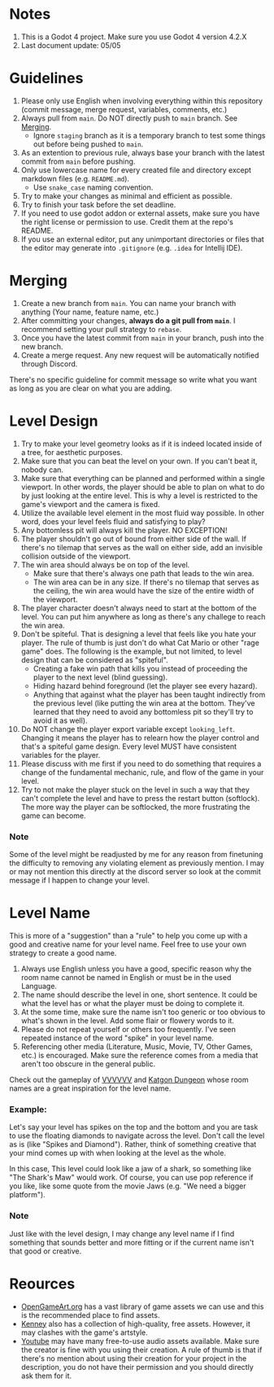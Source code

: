 # Notes
1. This is a Godot 4 project. Make sure you use Godot 4 version 4.2.X
2. Last document update: 05/05

# Guidelines
1. Please only use English when involving everything within this repository (commit message, merge request, variables, comments, etc.)
2. Always pull from `main`. Do NOT directly push to `main` branch. See [Merging](#merging).
	- Ignore `staging` branch as it is a temporary branch to test some things out before being pushed to `main`.
3. As an extention to previous rule, always base your branch with the latest commit from `main` before pushing.
4. Only use lowercase name for every created file and directory except markdown files (e.g. `README.md`).
	- Use `snake_case` naming convention.
5. Try to make your changes as minimal and efficient as possible. 
6. Try to finish your task before the set deadline. 
7. If you need to use godot addon or external assets, make sure you have the right license or permission to use. Credit them at the repo's README.
8. If you use an external editor, put any unimportant directories or files that the editor may generate into `.gitignore` (e.g. `.idea` for Intellij IDE).

# Merging
1. Create a new branch from `main`. You can name your branch with anything (Your name, feature name, etc.)
2. After committing your changes, __always do a git pull from `main`__. I recommend setting your pull strategy to `rebase`.
3. Once you have the latest commit from `main` in your branch, push into the new branch.
4. Create a merge request. Any new request will be automatically notified through Discord.

There's no specific guideline for commit message so write what you want as long as you are clear on what you are adding.

# Level Design
1. Try to make your level geometry looks as if it is indeed located inside of a tree, for aesthetic purposes.
2. Make sure that you can beat the level on your own. If you can't beat it, nobody can.
3. Make sure that everything can be planned and performed within a single viewport. In other words, the player should be able to plan on what to do by just looking at the entire level. This is why a level is restricted to the game's viewport and the camera is fixed.
4. Utilize the available level element in the most fluid way possible. In other word, does your level feels fluid and satisfying to play?
5. Any bottomless pit will always kill the player. NO EXCEPTION!
6. The player shouldn't go out of bound from either side of the wall. If there's no tilemap that serves as the wall on either side, add an invisible collision outside of the viewport.
7. The win area should always be on top of the level.
	-  Make sure that there's always one path that leads to the win area.
	- The win area can be in any size. If there's no tilemap that serves as the ceiling, the win area would have the size of the entire width of the viewport.
8. The player character doesn't always need to start at the bottom of the level. You can put him anywhere as long as there's any challege to reach the win area.
9. Don't be spiteful. That is designing a level that feels like you hate your player. The rule of thumb is just don't do what Cat Mario or other "rage game" does. The following is the example, but not limited, to level design that can be considered as "spiteful".
	- Creating a fake win path that kills you instead of proceeding the player to the next level (blind guessing).
	- Hiding hazard behind foreground (let the player see every hazard).
	- Anything that against what the player has been taught indirectly from the previous level (like putting the win area at the bottom. They've learned that they need to avoid any bottomless pit so they'll try to avoid it as well).
10. Do NOT change the player export variable except `looking_left`. Changing it means the player has to relearn how the player control and that's a spiteful game design. Every level MUST have consistent variables for the player. 
11. Please discuss with me first if you need to do something that requires a change of the fundamental mechanic, rule, and flow of the game in your level.
12. Try to not make the player stuck on the level in such a way that they can't complete the level and have to press the restart button (softlock). The more way the player can be softlocked, the more frustrating the game can become. 

### Note
Some of the level might be readjusted by me for any reason from finetuning the difficulty to removing any violating element as previously mention. I may or may not mention this directly at the discord server so look at the commit message if I happen to change your level.

# Level Name
This is more of a "suggestion" than a "rule" to help you come up with a good and creative name for your level name. Feel free to use your own strategy to create a good name. 

1. Always use English unless you have a good, specific reason why the room name cannot be named in English or must be in the used Language.
2. The name should describe the level in one, short sentence. It could be what the level has or what the player must be doing to complete it. 
3. At the some time, make sure the name isn't too generic or too obvious to what's shown in the level. Add some flair or flowery words to it. 
4. Please do not repeat yourself or others too frequently. I've seen repeated instance of the word "spike" in your level name.
5. Referencing other media (Literature, Music, Movie, TV, Other Games, etc.) is encouraged. Make sure the reference comes from a media that aren't too obscure in the general public.

Check out the gameplay of [VVVVVV](https://thelettervsixtim.es) and [Katgon Dungeon](https://team-bunglon.itch.io/katgon-dungeon) whose room names are a great inspiration for the level name.

### Example:
Let's say your level has spikes on the top and the bottom and you are task to use the floating diamonds to navigate across the level. Don't call the level as is (like "Spikes and Diamond"). Rather, think of something creative that your mind comes up with when looking at the level as the whole.

In this case, This level could look like a jaw of a shark, so something like "The Shark's Maw" would work. Of course, you can use pop reference if you like, like some quote from the movie Jaws (e.g. "We need a bigger platform").

### Note
Just like with the level design, I may change any level name if I find something that sounds better and more fitting or if the current name isn't that good or creative.

# Reources
- [OpenGameArt.org](https://opengameart.org/) has a vast library of game assets we can use and this is the recommended place to find assets.
- [Kenney](https://www.kenney.nl/) also has a collection of high-quality, free assets. However, it may clashes with the game's artstyle. 
- [Youtube](https://youtube.com/) may have many free-to-use audio assets available. Make sure the creator is fine with you using their creation. A rule of thumb is that if there's no mention about using their creation for your project in the description, you do not have their permission and you should directly ask them for it.
